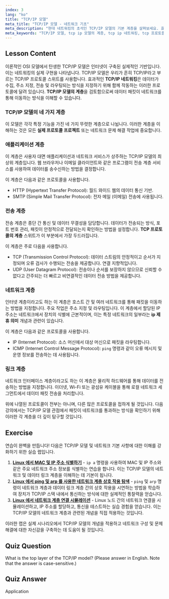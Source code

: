 ```yaml
---
index: 3
lang: "ko"
title: "TCP/IP 모델"
meta_title: "TCP/IP 모델 - 네트워크 기초"
meta_description: "현대 네트워킹의 초석인 TCP/IP 모델의 기본 계층을 살펴보세요. 효과적인 TCP/IP 네트워킹을 위해 애플리케이션, 전송, 네트워크 및 링크 계층에 대해 알아보세요."
meta_keywords: "TCP/IP 모델, tcp ip 모델의 계층, tcp ip 네트워킹, tcp 프로토콜 계층, 네트워크 계층, TCP, IP, 리눅스 네트워킹, 실제 프로토콜 프로젝트"
---
```


## Lesson Content

이론적인 OSI 모델에서 탄생한 TCP/IP 모델은 인터넷이 구축된 실제적인 기반입니다. 이는 네트워킹의 실제 구현을 나타냅니다. TCP/IP 모델은 우리가 흔히 TCP/IP라고 부르는 TCP/IP 프로토콜 스위트를 사용합니다. 효과적인 **TCP/IP 네트워킹**은 데이터가 수집, 주소 지정, 전송 및 라우팅되는 방식을 지정하기 위해 함께 작동하는 이러한 프로토콜에 달려 있습니다. **TCP/IP 모델의 계층**을 검토함으로써 데이터 패킷이 네트워크를 통해 이동하는 방식을 이해할 수 있습니다.

### TCP/IP 모델의 네 가지 계층

이 모델은 각각 특정 기능을 가진 네 가지 뚜렷한 계층으로 나뉩니다. 이러한 계층을 이해하는 것은 모든 **실제 프로토콜 프로젝트** 또는 네트워크 문제 해결 작업에 중요합니다.

### 애플리케이션 계층

이 계층은 사용자 대면 애플리케이션과 네트워크 서비스가 상주하는 TCP/IP 모델의 최상위 계층입니다. 웹 브라우저나 이메일 클라이언트와 같은 프로그램이 전송 계층 서비스를 사용하여 데이터를 송수신하는 방법을 결정합니다.

이 계층은 다음과 같은 프로토콜을 사용합니다.

- HTTP (Hypertext Transfer Protocol): 월드 와이드 웹의 데이터 통신 기반.
- SMTP (Simple Mail Transfer Protocol): 전자 메일 (이메일) 전송에 사용됩니다.

### 전송 계층

전송 계층은 종단 간 통신 및 데이터 무결성을 담당합니다. 데이터가 전송되는 방식, 포트 번호 관리, 패킷이 안정적으로 전달되는지 확인하는 방법을 설정합니다. **TCP 프로토콜의 계층** 스위트가 이 부분에서 가장 두드러집니다.

이 계층은 주로 다음을 사용합니다.

- TCP (Transmission Control Protocol): 데이터 스트림의 안정적이고 순서가 지정되며 오류 검사가 수행되는 전송을 제공합니다. 연결 지향적입니다.
- UDP (User Datagram Protocol): 전송이나 순서를 보장하지 않으므로 신뢰할 수 없다고 간주되는 더 빠르고 비연결적인 데이터 전송 방법을 제공합니다.

### 네트워크 계층

인터넷 계층이라고도 하는 이 계층은 호스트 간 및 여러 네트워크를 통해 패킷을 이동하는 방법을 지정합니다. 주요 작업은 주소 지정 및 라우팅입니다. 이 계층에서 할당된 IP 주소는 네트워크에서 장치의 식별에 근본적이며, 이는 특정 네트워크의 일부라는 **ip 제휴 의미** 개념과 관련이 있습니다.

이 계층은 다음과 같은 프로토콜을 사용합니다.

- IP (Internet Protocol): 소스 머신에서 대상 머신으로 패킷을 라우팅합니다.
- ICMP (Internet Control Message Protocol): `ping` 명령과 같이 오류 메시지 및 운영 정보를 전송하는 데 사용됩니다.

### 링크 계층

네트워크 인터페이스 계층이라고도 하는 이 계층은 물리적 하드웨어를 통해 데이터를 전송하는 방법을 지정합니다. 이더넷, Wi-Fi 또는 광섬유 케이블을 통해 로컬 네트워크 세그먼트에서 데이터 패킷 전송을 처리합니다.

위에 나열된 프로토콜이 전부는 아니며, 다른 많은 프로토콜을 접하게 될 것입니다. 다음 강의에서는 TCP/IP 모델 관점에서 패킷이 네트워크를 통과하는 방식을 확인하기 위해 이러한 각 계층을 더 깊이 탐구할 것입니다.

## Exercise

연습이 완벽을 만듭니다! 다음은 TCP/IP 모델 및 네트워크 기본 사항에 대한 이해를 강화하기 위한 실습 랩입니다.

1. **[Linux 에서 MAC 및 IP 주소 식별하기](https://labex.io/ko/labs/comptia-identify-mac-and-ip-addresses-in-linux-592731)** - `ip a` 명령을 사용하여 MAC 및 IP 주소와 같은 주요 네트워크 주소 정보를 식별하는 연습을 합니다. 이는 TCP/IP 모델의 네트워크 및 데이터 링크 계층을 이해하는 데 기본이 됩니다.
2. **[Linux 에서 ping 및 arp 를 사용한 네트워크 계층 상호 작용 탐색](https://labex.io/ko/labs/comptia-explore-network-layer-interaction-with-ping-and-arp-in-linux-592746)** - `ping` 및 `arp` 명령이 네트워크 계층과 데이터 링크 계층 간의 상호 작용을 시연하는 방법을 학습하여 장치가 TCP/IP 스택 내에서 통신하는 방식에 대한 실제적인 통찰력을 얻습니다.
3. **[Linux 에서 네트워크 계층 연결 시뮬레이션](https://labex.io/ko/labs/comptia-simulate-network-layer-connectivity-in-linux-592752)** - Linux 노드 간의 네트워크 연결을 시뮬레이션하고, IP 주소를 할당하고, 통신을 테스트하는 실습 경험을 얻습니다. 이는 TCP/IP 모델의 네트워크 계층과 관련된 개념을 직접 적용하는 것입니다.

이러한 랩은 실제 시나리오에서 TCP/IP 모델의 개념을 적용하고 네트워크 구성 및 문제 해결에 대한 자신감을 구축하는 데 도움이 될 것입니다.

## Quiz Question

What is the top layer of the TCP/IP model? (Please answer in English. Note that the answer is case-sensitive.)

## Quiz Answer

Application
